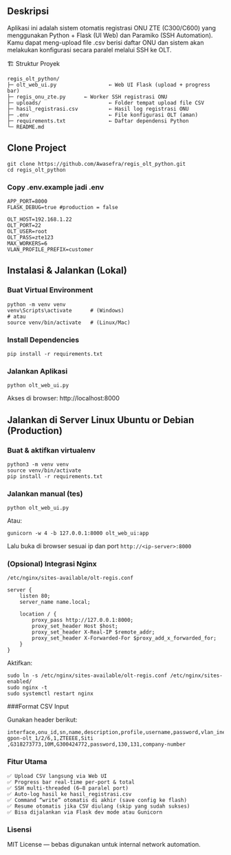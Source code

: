 ## Deskripsi

Aplikasi ini adalah sistem otomatis registrasi ONU ZTE (C300/C600) yang menggunakan Python + Flask (UI Web) dan Paramiko (SSH Automation).
Kamu dapat meng-upload file .csv berisi daftar ONU dan sistem akan melakukan konfigurasi secara paralel melalui SSH ke OLT.

🏗️ Struktur Proyek
```
regis_olt_python/
├─ olt_web_ui.py                 ← Web UI Flask (upload + progress bar)
├─ regis_onu_zte.py      ← Worker SSH registrasi ONU
├─ uploads/                      ← Folder tempat upload file CSV
├─ hasil_registrasi.csv          ← Hasil log registrasi ONU
├─ .env                          ← File konfigurasi OLT (aman)
├─ requirements.txt              ← Daftar dependensi Python
└─ README.md
```

## Clone Project
```
git clone https://github.com/Awasefra/regis_olt_python.git
cd regis_olt_python
```

### Copy .env.example jadi .env
```
APP_PORT=8000
FLASK_DEBUG=true #production = false

OLT_HOST=192.168.1.22
OLT_PORT=22
OLT_USER=root
OLT_PASS=zte123
MAX_WORKERS=6
VLAN_PROFILE_PREFIX=customer
```


## Instalasi & Jalankan (Lokal)


### Buat Virtual Environment
```
python -m venv venv
venv\Scripts\activate      # (Windows)
# atau
source venv/bin/activate   # (Linux/Mac)
```

### Install Dependencies
```
pip install -r requirements.txt
```

### Jalankan Aplikasi
```
python olt_web_ui.py
```
Akses di browser:
http://localhost:8000


## Jalankan di Server Linux Ubuntu or Debian (Production)

### Buat & aktifkan virtualenv
```
python3 -m venv venv
source venv/bin/activate
pip install -r requirements.txt
```

### Jalankan manual (tes)
```
python olt_web_ui.py
```

Atau:
```
gunicorn -w 4 -b 127.0.0.1:8000 olt_web_ui:app
```
Lalu buka di browser sesuai ip dan port
``
http://<ip-server>:8000
``

### (Opsional) Integrasi Nginx
```
/etc/nginx/sites-available/olt-regis.conf

server {
    listen 80;
    server_name name.local;

    location / {
        proxy_pass http://127.0.0.1:8000;
        proxy_set_header Host $host;
        proxy_set_header X-Real-IP $remote_addr;
        proxy_set_header X-Forwarded-For $proxy_add_x_forwarded_for;
    }
}
```

Aktifkan:
```
sudo ln -s /etc/nginx/sites-available/olt-regis.conf /etc/nginx/sites-enabled/
sudo nginx -t
sudo systemctl restart nginx
```

###Format CSV Input

Gunakan header berikut:
```
interface,onu_id,sn,name,description,profile,username,password,vlan_inet,vlan_hotspot,wifi_ssid
gpon-olt_1/2/6,1,ZTEEEE,Siti ,G318273773,10M,G300424772,password,130,131,company-number
```
### Fitur Utama
```
✅ Upload CSV langsung via Web UI
✅ Progress bar real-time per-port & total
✅ SSH multi-threaded (6–8 paralel port)
✅ Auto-log hasil ke hasil_registrasi.csv
✅ Command “write” otomatis di akhir (save config ke flash)
✅ Resume otomatis jika CSV diulang (skip yang sudah sukses)
✅ Bisa dijalankan via Flask dev mode atau Gunicorn
``` 

### Lisensi

MIT License — bebas digunakan untuk internal network automation.